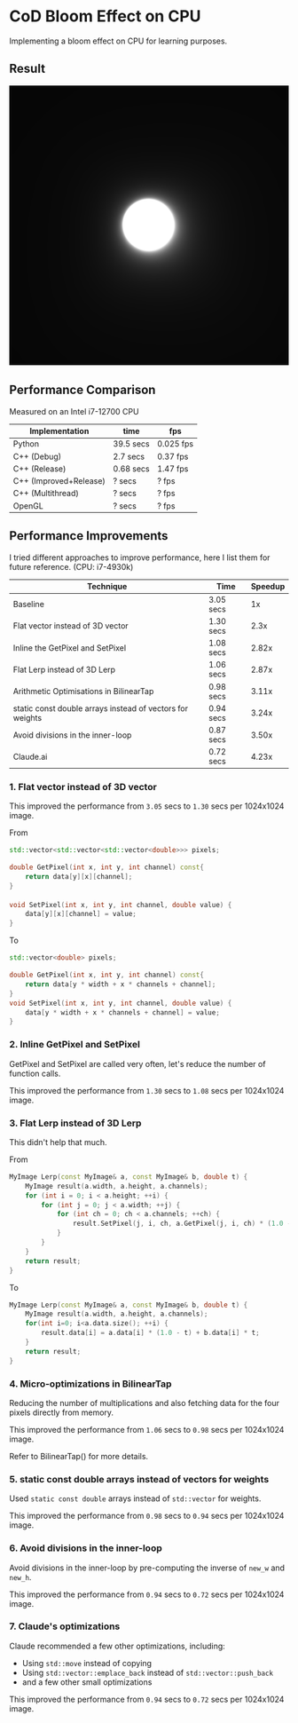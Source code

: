 # CoD Bloom Effect on CPU

Implementing a bloom effect on CPU for learning purposes.

## Result

![output](output.png)

## Performance Comparison

Measured on an Intel i7-12700 CPU

| Implementation         | time      | fps       |
| ---------------------- | --------- | --------- |
| Python                 | 39.5 secs | 0.025 fps |
| C++ (Debug)            | 2.7 secs  | 0.37 fps  |
| C++ (Release)          | 0.68 secs | 1.47 fps  |
| C++ (Improved+Release) | ? secs    | ? fps     |
| C++ (Multithread)      | ? secs    | ? fps     |
| OpenGL                 | ? secs    | ? fps     |

## Performance Improvements

I tried different approaches to improve performance, here I list them for future reference. (CPU: i7-4930k)

| Technique                                                 | Time      | Speedup |
| --------------------------------------------------------- | --------- | ------- |
| Baseline                                                  | 3.05 secs | 1x      |
| Flat vector instead of 3D vector                          | 1.30 secs | 2.3x    |
| Inline the GetPixel and SetPixel                          | 1.08 secs | 2.82x   |
| Flat Lerp instead of 3D Lerp                              | 1.06 secs | 2.87x   |
| Arithmetic Optimisations in BilinearTap                   | 0.98 secs | 3.11x   |
| static const double arrays instead of vectors for weights | 0.94 secs | 3.24x   |
| Avoid divisions in the inner-loop                         | 0.87 secs | 3.50x   |
| Claude.ai                                                 | 0.72 secs | 4.23x   |

### 1. Flat vector instead of 3D vector

This improved the performance from `3.05` secs to `1.30` secs per 1024x1024 image.

From

```cpp
std::vector<std::vector<std::vector<double>>> pixels;
```

```cpp
double GetPixel(int x, int y, int channel) const{
    return data[y][x][channel];
}

void SetPixel(int x, int y, int channel, double value) {
    data[y][x][channel] = value;
}
```

To

```cpp
std::vector<double> pixels;
```

```cpp
double GetPixel(int x, int y, int channel) const{
    return data[y * width + x * channels + channel];
}
void SetPixel(int x, int y, int channel, double value) {
    data[y * width + x * channels + channel] = value;
}
```

### 2. Inline GetPixel and SetPixel

GetPixel and SetPixel are called very often, let's reduce the number of function calls.

This improved the performance from `1.30` secs to `1.08` secs per 1024x1024 image.

### 3. Flat Lerp instead of 3D Lerp

This didn't help that much.

From

```cpp
MyImage Lerp(const MyImage& a, const MyImage& b, double t) {
    MyImage result(a.width, a.height, a.channels);
    for (int i = 0; i < a.height; ++i) {
        for (int j = 0; j < a.width; ++j) {
            for (int ch = 0; ch < a.channels; ++ch) {
                result.SetPixel(j, i, ch, a.GetPixel(j, i, ch) * (1.0 - t) + b.GetPixel(j, i, ch) * t);
            }
        }
    }
    return result;
}
```

To

```cpp
MyImage Lerp(const MyImage& a, const MyImage& b, double t) {
    MyImage result(a.width, a.height, a.channels);
    for(int i=0; i<a.data.size(); ++i) {
        result.data[i] = a.data[i] * (1.0 - t) + b.data[i] * t;
    }
    return result;
}
```

### 4. Micro-optimizations in BilinearTap

Reducing the number of multiplications and also fetching data for the four pixels directly from memory.

This improved the performance from `1.06` secs to `0.98` secs per 1024x1024 image.

Refer to BilinearTap() for more details.

### 5. static const double arrays instead of vectors for weights

Used `static const double` arrays instead of `std::vector` for weights.

This improved the performance from `0.98` secs to `0.94` secs per 1024x1024 image.

### 6. Avoid divisions in the inner-loop

Avoid divisions in the inner-loop by pre-computing the inverse of `new_w` and `new_h`.

This improved the performance from `0.94` secs to `0.72` secs per 1024x1024 image.

### 7. Claude's optimizations

Claude recommended a few other optimizations, including:

- Using `std::move` instead of copying
- Using `std::vector::emplace_back` instead of `std::vector::push_back`
- and a few other small optimizations

This improved the performance from `0.94` secs to `0.72` secs per 1024x1024 image.
